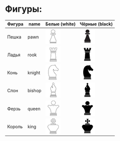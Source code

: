 Фигуры:
======


| Фигура | name   | Белые (white)               | Чёрные (black)
-------- | -------|-----------------------------|------------------------------
| Пешка  | pawn   | ![pawn](pawn-white.png)     | ![pawn](pawn-black.png)     |
| Ладья  | rook   | ![rook](rook-white.png)     | ![rook](rook-black.png)     |
| Конь   | knight | ![knight](knight-white.png) | ![knight](knight-black.png) |
| Слон   | bishop | ![bishop](bishop-white.png) | ![bishop](bishop-black.png) |
| Ферзь  | queen  | ![queen](queen-white.png)   | ![queen](queen-black.png)   |
| Король | king   | ![king](king-white.png)     | ![king](king-black.png)     |
 

